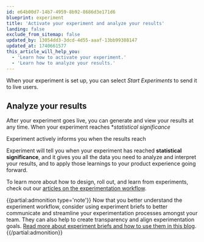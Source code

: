```yaml
---
id: e64b00d7-14b7-4959-8b92-8686d3e171d6
blueprint: experiment
title: 'Activate your experiment and analyze your results'
landing: false
exclude_from_sitemap: false
updated_by: 13054dd3-3dcd-4d55-aaaf-13bb99388147
updated_at: 1740661577
this_article_will_help_you:
  - 'Learn how to activate your experiment.'
  - 'Learn how to analyze your results.'
---
```

When your experiment is set up, you can select *Start Experiments* to send it to live users.

## Analyze your results

After your experiment goes live, you can generate and view your results at any time. When your experiment reaches **statistical significance*

 Experiment actively informs you when the results reach 

Experiment will tell you when your experiment has reached **statistical significance**, and it gives you all the data you need to analyze and interpret your results, and to apply those learnings to your product experience going forward.

To learn more about how to design, roll out, and learn from experiments, check out our [articles on the experimentation workflow](/docs/feature-experiment/workflow/create).

{{partial:admonition type='note'}}
 Now that you better understand the experiment workflow, consider using experiment briefs to better communicate and streamline your experimentation processes amongst your team. They can also help to create transparency and align experimentation goals. [Read more about experiment briefs and how to use them in this blog](https://amplitude.com/blog/experiment-brief).
{{/partial:admonition}}